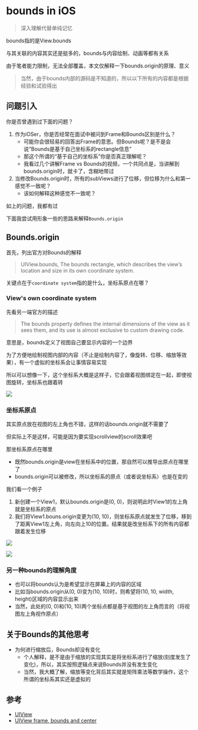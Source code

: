 # bounds in iOS

> 深入理解代替单纯记忆

bounds指的是View.bounds

与其关联的内容其实还是挺多的，bounds与内容绘制、动画等都有关系

由于笔者能力限制，无法全部覆盖，本文仅解释一下bounds.origin的原理、意义

> 当然，由于bounds内部的源码是不知道的，所以以下所有的内容都是根据经验和试验得出

## 问题引入

你是否曾遇到过下面的问题？

1. 作为iOSer，你是否经常在面试中被问到Frame和Bounds区别是什么？
	- 可能你会很轻易的回答出Frame的意思。但Bounds呢？是不是会说“Bounds是基于自己坐标系的rectangle信息”
	- 那这个所谓的“基于自己的坐标系”你是否真正理解呢？
	- 我看过几个讲解Frame vs Bounds的视频，一个共同点是，当讲解到bounds.origin时，就卡了，含糊地带过
2. 当修改Bounds.origin时，所有的subViews进行了位移，但位移为什么和第一感觉不一致呢？
	- 该如何解释这种感觉不一致呢？

如上的问题，我都有过

下面我尝试用形象一些的思路来解释`Bounds.origin`

## Bounds.origin

首先，列出官方对Bounds的解释

> UIView.bounds, The bounds rectangle, which describes the view’s location and size in its own coordinate system.

关键点在于`coordinate system`指的是什么，坐标系原点在哪？

### View's own coordinate system

先看另一端官方的描述

> The bounds property defines the internal dimensions of the view as it sees them, and its use is almost exclusive to custom drawing code.

意思是，bounds定义了视图自己要显示内容的一个边界

为了方便地绘制视图内部的内容（不止是绘制内容了，像旋转、位移、缩放等效果），有一个虚拟的坐标系会让事情容易实现

所以可以想像一下，这个坐标系大概是这样子，它会跟着视图绑定在一起，即使视图旋转，坐标系也跟着转

![](https://github.com/songgeb/I-Love-iOS/blob/master/Images/bounds_coordinatesystem.png?raw=true)

### 坐标系原点

其实原点放在视图的左上角也不错，这样的话bounds.origin就不需要了

但实际上不是这样，可能是因为要实现scrollview的scroll效果吧

那坐标系原点在哪里

- 既然bounds.origin是view在坐标系中的位置，那自然可以推导出原点在哪里了
- bounds.origin可以被修改，所以坐标系的原点（或者说坐标系）也是在变的

我们看一个例子

1. 新创建一个View1，默认bounds.origin是(0, 0)，则说明此时View1的左上角就是坐标系的原点
2. 我们将View1.bouns.origin变更为(10, 10)，则坐标系原点就发生了位移，移到了距离View1左上角，向左向上10的位置。结果就是改坐标系下的所有内容都跟着发生位移

![](https://github.com/songgeb/I-Love-iOS/blob/master/Images/bounds_originchange.png?raw=true)

![](https://github.com/songgeb/I-Love-iOS/blob/master/Images/bounds_originchange_display?raw=true)

### 另一种bounds的理解角度

- 也可以将bounds认为是希望显示在屏幕上的内容的区域
- 比如当bounds.origin从(0, 0)变为(10, 10)时，则希望将(10, 10, width, height)区域的内容显示出来
- 当然，此处的(0, 0)和(10, 10)两个坐标点都是基于视图的左上角而言的（将视图左上角视作原点）

## 关于Bounds的其他思考

- 为何进行缩放后，Bounds却没有变化
	- 个人解释，是不是由于缩放的实现其实是将坐标系进行了缩放(刻度发生了变化)，所以，其实按照逻辑点来说Bounds并没有发生变化
	- 当然，我大概了解，缩放等变化背后其实就是矩阵乘法等数学操作，这个所谓的坐标系其实还是虚拟的

## 参考
- [UIView](https://developer.apple.com/documentation/uikit/uiview)
- [UIView frame, bounds and center](https://stackoverflow.com/questions/5361369/uiview-frame-bounds-and-center/11282765#11282765)